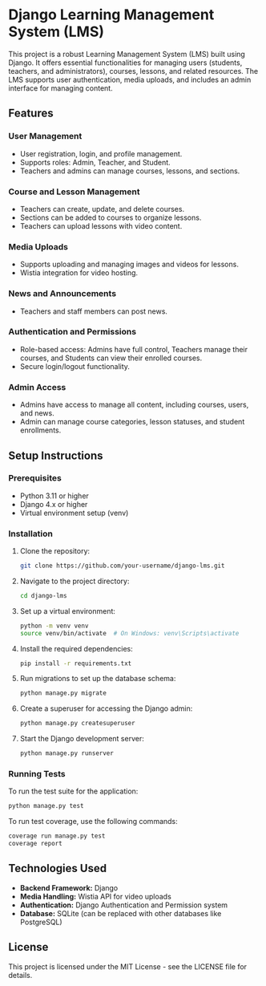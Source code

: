 # Django Learning Management System (LMS)

This project is a robust Learning Management System (LMS) built using Django. It offers essential functionalities for managing users (students, teachers, and administrators), courses, lessons, and related resources. The LMS supports user authentication, media uploads, and includes an admin interface for managing content.

## Features

### User Management
- User registration, login, and profile management.
- Supports roles: Admin, Teacher, and Student.
- Teachers and admins can manage courses, lessons, and sections.

### Course and Lesson Management
- Teachers can create, update, and delete courses.
- Sections can be added to courses to organize lessons.
- Teachers can upload lessons with video content.
  
### Media Uploads
- Supports uploading and managing images and videos for lessons.
- Wistia integration for video hosting.

### News and Announcements
- Teachers and staff members can post news.
  
### Authentication and Permissions
- Role-based access: Admins have full control, Teachers manage their courses, and Students can view their enrolled courses.
- Secure login/logout functionality.

### Admin Access
- Admins have access to manage all content, including courses, users, and news.
- Admin can manage course categories, lesson statuses, and student enrollments.

## Setup Instructions

### Prerequisites

- Python 3.11 or higher
- Django 4.x or higher
- Virtual environment setup (venv)

### Installation

1. Clone the repository:

    ```bash
    git clone https://github.com/your-username/django-lms.git
    ```

2. Navigate to the project directory:

    ```bash
    cd django-lms
    ```

3. Set up a virtual environment:

    ```bash
    python -m venv venv
    source venv/bin/activate  # On Windows: venv\Scripts\activate
    ```

4. Install the required dependencies:

    ```bash
    pip install -r requirements.txt
    ```

5. Run migrations to set up the database schema:

    ```bash
    python manage.py migrate
    ```

6. Create a superuser for accessing the Django admin:

    ```bash
    python manage.py createsuperuser
    ```

7. Start the Django development server:

    ```bash
    python manage.py runserver
    ```


### Running Tests

To run the test suite for the application:

```bash
python manage.py test
```

To run test coverage, use the following commands:

```bash
coverage run manage.py test
coverage report
```

## Technologies Used

- **Backend Framework:** Django
- **Media Handling:** Wistia API for video uploads
- **Authentication:** Django Authentication and Permission system
- **Database:** SQLite (can be replaced with other databases like PostgreSQL)

## License

This project is licensed under the MIT License - see the LICENSE file for details.
